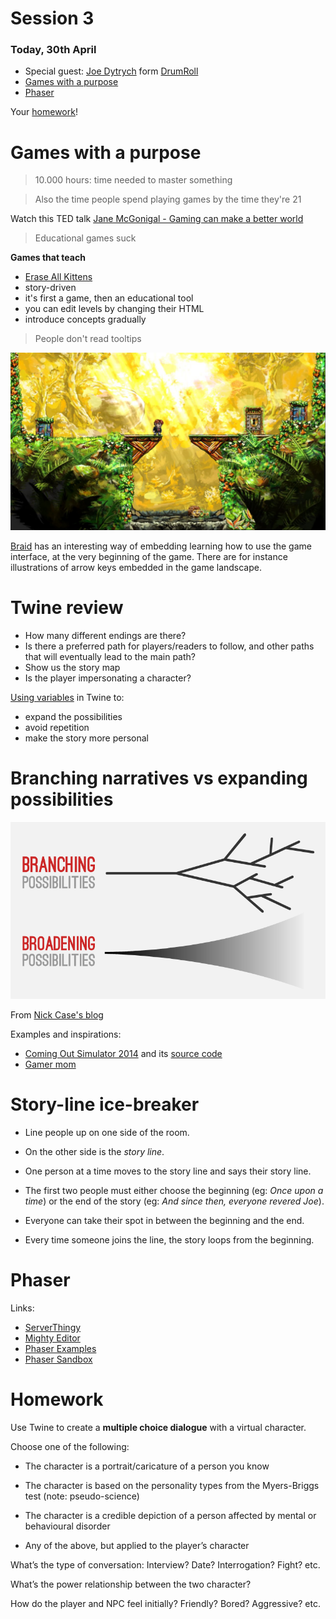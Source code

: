 # Session 3 

### Today, 30th April

* Special guest: [Joe Dytrych](https://twitter.com/somehats) form [DrumRoll](http://drumrollhq.com/)
* [Games with a purpose](#games-with-a-purpose)
* [Phaser](#phaser)

Your [homework](#homework)!


# Games with a purpose

> 10.000 hours: time needed to master something

> Also the time people spend playing games by the time they're 21

Watch this TED talk [Jane McGonigal - Gaming can make a better world](http://www.ted.com/talks/jane_mcgonigal_gaming_can_make_a_better_world?language=en#t-464468)


> Educational games suck

**Games that teach**

- [Erase All Kittens](https://staging.eraseallkittens.com)
- story-driven
- it's first a game, then an educational tool
- you can edit levels by changing their HTML
- introduce concepts gradually

> People don't read tooltips

![](assets/braid.jpg)

[Braid](http://braid-game.com) has an interesting way of embedding learning how to use the game interface, at the very beginning of the game. There are for instance illustrations of arrow keys embedded in the game landscape.

# Twine review

* How many different endings are there?
* Is there a preferred path for players/readers to follow, and other paths that will eventually lead to the main path?
* Show us the story map
* Is the player impersonating a character?


[Using variables](session-02.md#variables) in Twine to: 

* expand the possibilities
* avoid repetition 
* make the story more personal

# Branching narratives vs expanding possibilities

![](assets/branching-narrative-expanding-possibilities.png)

From [Nick Case's blog](http://blog.ncase.me/if-games-were-like-game-stories/)

<!--### Exercise

We give students the first sentence of a story, their brief is to develop it in a branching narrative. Working in small groups for an hour or so, then present and discuss results with the rest of the class.-->

Examples and inspirations: 
- [Coming Out Simulator 2014](http://ncase.itch.io/coming-out-simulator-2014) and its [source code](https://github.com/ncase/coming-out-simulator-2014)
- [Gamer mom](http://adventure.gamism.org/gamer_mom/)







# Story-line ice-breaker

* Line people up on one side of the room.

* On the other side is the *story line*.

* One person at a time moves to the story line and says their story line.

* The first two people must either choose the beginning (eg: *Once upon a time*) or the end of the story (eg: *And since then, everyone revered Joe*).

* Everyone can take their spot in between the beginning and the end.

* Every time someone joins the line, the story loops from the beginning.





# Phaser

Links:
- [ServerThingy](https://github.com/DecodedCo/server-thingy/releases)
- [Mighty Editor](http://mightyfingers.com/)
- [Phaser Examples](http://phaser.io/examples)
- [Phaser Sandbox](http://phaser.io/sandbox)

<!--[Dialogger](http://j.dytry.ch/stuff/dialogger) (or similar tool that integrates with [Phaser](https://phaser.io/learn)) tutorial and workshop: how to translate a story into JSON

There may be some time left for q&a-->

<!--Check out [RenPy](http://www.renpy.org), a *visual novel engine*-->



# Homework

Use Twine to create a **multiple choice dialogue** with a virtual character. 

Choose one of the following:

* The character is a portrait/caricature of a person you know

* The character is based on the personality types from the Myers-Briggs test (note: pseudo-science)

* The character is a credible depiction of a person affected by mental or behavioural disorder

* Any of the above, but applied to the player’s character

What’s the type of conversation: Interview? Date? Interrogation? Fight? etc.

What’s the power relationship between the two character?

How do the player and NPC feel initially? Friendly? Bored? Aggressive? etc.
